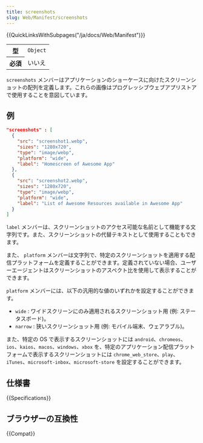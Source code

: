 ```yaml
---
title: screenshots
slug: Web/Manifest/screenshots
---
```

{{QuickLinksWithSubpages("/ja/docs/Web/Manifest")}}

<table class="properties">
  <tbody>
    <tr>
      <th scope="row">型</th>
      <td><code>Object</code></td>
    </tr>
    <tr>
      <th scope="row">必須</th>
      <td>いいえ</td>
    </tr>
  </tbody>
</table>

`screenshots` メンバーはアプリケーションのショーケースに向けたスクリーンショットの配列を定義します。これらの画像はプログレッシブウェブアプリストアで使用することを意図しています。

## 例

```json
"screenshots" : [
  {
    "src": "screenshot1.webp",
    "sizes": "1280x720",
    "type": "image/webp",
    "platform": "wide",
    "label": "Homescreen of Awesome App"
  },
  {
    "src": "screenshot2.webp",
    "sizes": "1280x720",
    "type": "image/webp",
    "platform": "wide",
    "label": "List of Awesome Resources available in Awesome App"
  }
]
```

`label` メンバーは、スクリーンショットのアクセス可能な名前として機能する文字列です。また、スクリーンショットの代替テキストとして使用することもできます。

また、 `platform` メンバーは文字列で、特定のスクリーンショットを適用する配信プラットフォームを定義することができます。定義されていない場合、ユーザーエージェントはスクリーンショットのアスペクト比を使用して表示することができます。

`platform` メンバーには、以下の汎用的な値のいずれかを設定することができます。

- `wide` : ワイドスクリーンにのみ適用されるスクリーンショット用 (例: ステータスボード)。
- `narrow` : 狭いスクリーンショット用 (例: モバイル端末、ウェアラブル)。

また、特定の OS で表示するスクリーンショットには `android`、`chromeos`、`ios`、`kaios`、`macos`、`windows`、`xbox` を、特定のアプリケーション配信プラットフォームで表示するスクリーンショットには `chrome_web_store`、`play`、`iTunes`、`microsoft-inbox`、`microsoft-store` を設定することができます。

## 仕様書

{{Specifications}}

## ブラウザーの互換性

{{Compat}}
